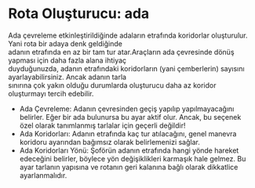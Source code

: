 # Rota Oluşturucu: ada

  
Ada çevreleme etkinleştirildiğinde adaların etrafında koridorlar oluşturulur. Yani rota bir adaya denk geldiğinde  
adanın etrafında en az bir tam tur atar.Araçların ada çevresinde dönüş yapması için daha fazla alana ihtiyaç  
duyduğunuzda, adanın etrafındaki koridorların (yani çemberlerin) sayısını ayarlayabilirsiniz. Ancak adanın tarla   
sınırına çok yakın olduğu durumlarda oluşturucu daha az koridor oluşturmayı tercih edebilir.   

  
- Ada Çevreleme: Adanın çevresinden geçiş yapılıp yapılmayacağını belirler. Eğer bir ada bulunursa bu ayar aktif olur. Ancak, bu seçenek özel olarak tanımlanmış tarlalar için geçerli değildir!  
- Ada Koridorları: Adanın etrafında kaç tur atılacağını, genel manevra koridoru ayarından bağımsız olarak belirlemenizi sağlar.  
- Ada Koridorları Yönü: Şoförün adanın etrafında hangi yönde hareket edeceğini belirler, böylece yön değişiklikleri karmaşık hale gelmez. Bu ayar tarlanın yapısına ve rotanın geri kalanına bağlı olarak dikkatlice ayarlanmalıdır.  

